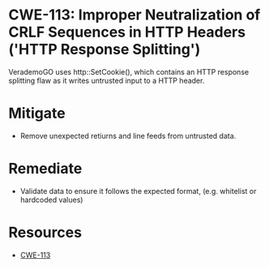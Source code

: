 # CWE-113: Improper Neutralization of CRLF Sequences in HTTP Headers ('HTTP Response Splitting')
VerademoGO uses http::SetCookie(), which contains an HTTP response splitting flaw as it writes untrusted input to a HTTP header.

# Mitigate
* Remove unexpected retiurns and line feeds from untrusted data.

# Remediate
* Validate data to ensure it follows the expected format, (e.g. whitelist or hardcoded values)

# Resources
* [CWE-113](https://cwe.mitre.org/data/definitions/113.html)